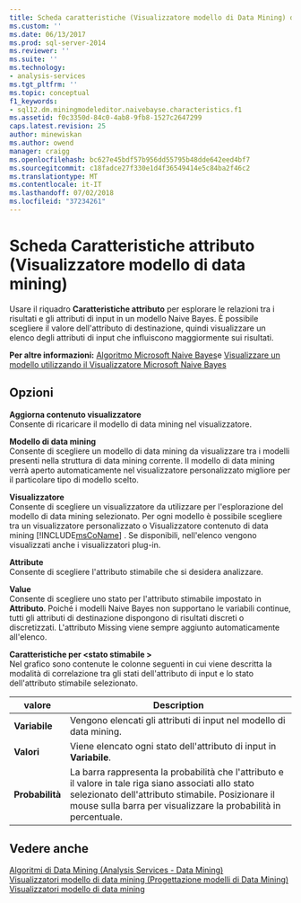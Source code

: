 ```yaml
---
title: Scheda caratteristiche (Visualizzatore modello di Data Mining) dell'attributo | Microsoft Docs
ms.custom: ''
ms.date: 06/13/2017
ms.prod: sql-server-2014
ms.reviewer: ''
ms.suite: ''
ms.technology:
- analysis-services
ms.tgt_pltfrm: ''
ms.topic: conceptual
f1_keywords:
- sql12.dm.miningmodeleditor.naivebayse.characteristics.f1
ms.assetid: f0c3350d-84c0-4ab8-9fb8-1527c2647299
caps.latest.revision: 25
author: minewiskan
ms.author: owend
manager: craigg
ms.openlocfilehash: bc627e45bdf57b956dd55795b48dde642eed4bf7
ms.sourcegitcommit: c18fadce27f330e1d4f36549414e5c84ba2f46c2
ms.translationtype: MT
ms.contentlocale: it-IT
ms.lasthandoff: 07/02/2018
ms.locfileid: "37234261"
---
```

# <a name="attribute-characteristics-tab-mining-model-viewer"></a>Scheda Caratteristiche attributo (Visualizzatore modello di data mining)
  Usare il riquadro **Caratteristiche attributo** per esplorare le relazioni tra i risultati e gli attributi di input in un modello Naive Bayes. È possibile scegliere il valore dell'attributo di destinazione, quindi visualizzare un elenco degli attributi di input che influiscono maggiormente sui risultati.  
  
 **Per altre informazioni:** [Algoritmo Microsoft Naive Bayes](data-mining/microsoft-naive-bayes-algorithm.md)e [Visualizzare un modello utilizzando il Visualizzatore Microsoft Naive Bayes](data-mining/browse-a-model-using-the-microsoft-naive-bayes-viewer.md)  
  
## <a name="options"></a>Opzioni  
 **Aggiorna contenuto visualizzatore**  
 Consente di ricaricare il modello di data mining nel visualizzatore.  
  
 **Modello di data mining**  
 Consente di scegliere un modello di data mining da visualizzare tra i modelli presenti nella struttura di data mining corrente. Il modello di data mining verrà aperto automaticamente nel visualizzatore personalizzato migliore per il particolare tipo di modello scelto.  
  
 **Visualizzatore**  
 Consente di scegliere un visualizzatore da utilizzare per l'esplorazione del modello di data mining selezionato. Per ogni modello è possibile scegliere tra un visualizzatore personalizzato o Visualizzatore contenuto di data mining [!INCLUDE[msCoName](../includes/msconame-md.md)] . Se disponibili, nell'elenco vengono visualizzati anche i visualizzatori plug-in.  
  
 **Attribute**  
 Consente di scegliere l'attributo stimabile che si desidera analizzare.  
  
 **Value**  
 Consente di scegliere uno stato per l'attributo stimabile impostato in **Attributo**. Poiché i modelli Naive Bayes non supportano le variabili continue, tutti gli attributi di destinazione dispongono di risultati discreti o discretizzati. L'attributo Missing viene sempre aggiunto automaticamente all'elenco.  
  
 **Caratteristiche per \<stato stimabile >**  
 Nel grafico sono contenute le colonne seguenti in cui viene descritta la modalità di correlazione tra gli stati dell'attributo di input e lo stato dell'attributo stimabile selezionato.  
  
|valore|Description|  
|-----------|-----------------|  
|**Variabile**|Vengono elencati gli attributi di input nel modello di data mining.|  
|**Valori**|Viene elencato ogni stato dell'attributo di input in **Variabile**.|  
|**Probabilità**|La barra rappresenta la probabilità che l'attributo e il valore in tale riga siano associati allo stato selezionato dell'attributo stimabile. Posizionare il mouse sulla barra per visualizzare la probabilità in percentuale.|  
  
## <a name="see-also"></a>Vedere anche  
 [Algoritmi di Data Mining &#40;Analysis Services - Data Mining&#41;](data-mining/data-mining-algorithms-analysis-services-data-mining.md)   
 [Visualizzatori modello di data mining &#40;Progettazione modelli di Data Mining&#41;](mining-model-viewers-data-mining-model-designer.md)   
 [Visualizzatori modello di data mining](data-mining/data-mining-model-viewers.md)  
  
  
